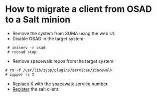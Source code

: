 # How to migrate a client from OSAD to a Salt minion

- Remove the system from SUMA using the web UI.
- Disable OSAD in the target system: 

```
 # insserv -r osad
 # rcosad stop
```

- Remove spacewalk repos from the target system:

```
# rm -f /usr/lib/zypp/plugins/services/spacewalk
# zypper rs X
```

- Replace X with the spacewalk service number.
- [Register](https://gpoppino.github.io/suse-docs/suma/suma_bootstrap_salt_client_with_script.html) the salt client.
